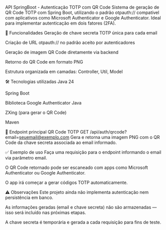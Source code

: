 API SpringBoot - Autenticação TOTP com QR Code
Sistema de geração de QR Code TOTP com Spring Boot, utilizando o padrão otpauth:// compatível com aplicativos como Microsoft Authenticator e Google Authenticator. Ideal para implementar autenticação em dois fatores (2FA).

🚀 Funcionalidades
Geração de chave secreta TOTP única para cada email

Criação de URL otpauth:// no padrão aceito por autenticadores

Geração de imagem QR Code diretamente via backend

Retorno do QR Code em formato PNG

Estrutura organizada em camadas: Controller, Util, Model

🛠️ Tecnologias utilizadas
Java 24

Spring Boot

Biblioteca Google Authenticator Java

ZXing (para gerar o QR Code)

Maven

📡 Endpoint principal
QR Code TOTP
GET /api/auth/qrcode?email=seuemail@exemplo.com
Gera e retorna uma imagem PNG com o QR Code da chave secreta associada ao email informado.

✅ Exemplo de uso
Faça uma requisição para o endpoint informando o email via parâmetro email.

O QR Code retornado pode ser escaneado com apps como Microsoft Authenticator ou Google Authenticator.

O app irá começar a gerar códigos TOTP automaticamente.

⚠️ Observações
Este projeto ainda não implementa autenticação nem persistência em banco.

As informações geradas (email e chave secreta) não são armazenadas — isso será incluído nas próximas etapas.

A chave secreta é temporária e gerada a cada requisição para fins de teste.
